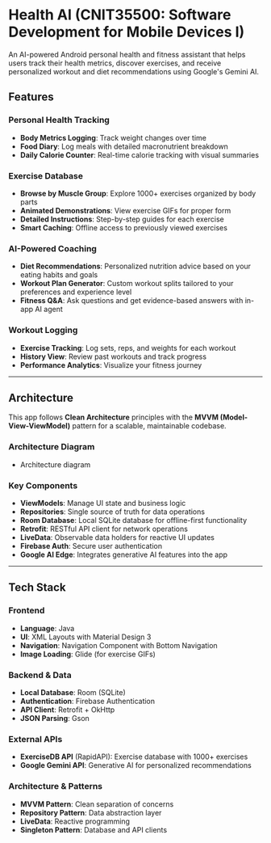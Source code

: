 # Health AI (CNIT35500: Software Development for Mobile Devices I)

An AI-powered Android personal health and fitness assistant that helps users track their health metrics, discover exercises, and receive personalized workout and diet recommendations using Google's Gemini AI.

## Features

### Personal Health Tracking
- **Body Metrics Logging**: Track weight changes over time
- **Food Diary**: Log meals with detailed macronutrient breakdown
- **Daily Calorie Counter**: Real-time calorie tracking with visual summaries

### Exercise Database
- **Browse by Muscle Group**: Explore 1000+ exercises organized by body parts
- **Animated Demonstrations**: View exercise GIFs for proper form
- **Detailed Instructions**: Step-by-step guides for each exercise
- **Smart Caching**: Offline access to previously viewed exercises

### AI-Powered Coaching
- **Diet Recommendations**: Personalized nutrition advice based on your eating habits and goals
- **Workout Plan Generator**: Custom workout splits tailored to your preferences and experience level
- **Fitness Q&A**: Ask questions and get evidence-based answers with in-app AI agent

### Workout Logging
- **Exercise Tracking**: Log sets, reps, and weights for each workout
- **History View**: Review past workouts and track progress
- **Performance Analytics**: Visualize your fitness journey

---

## Architecture

This app follows **Clean Architecture** principles with the **MVVM (Model-View-ViewModel)** pattern for a scalable, maintainable codebase.

### Architecture Diagram

- Architecture diagram

### Key Components

- **ViewModels**: Manage UI state and business logic
- **Repositories**: Single source of truth for data operations
- **Room Database**: Local SQLite database for offline-first functionality
- **Retrofit**: RESTful API client for network operations
- **LiveData**: Observable data holders for reactive UI updates
- **Firebase Auth**: Secure user authentication
- **Google AI Edge**: Integrates generative AI features into the app

---

## Tech Stack

### Frontend
- **Language**: Java
- **UI**: XML Layouts with Material Design 3
- **Navigation**: Navigation Component with Bottom Navigation
- **Image Loading**: Glide (for exercise GIFs)

### Backend & Data
- **Local Database**: Room (SQLite)
- **Authentication**: Firebase Authentication
- **API Client**: Retrofit + OkHttp
- **JSON Parsing**: Gson

### External APIs
- **ExerciseDB API** (RapidAPI): Exercise database with 1000+ exercises
- **Google Gemini API**: Generative AI for personalized recommendations

### Architecture & Patterns
- **MVVM Pattern**: Clean separation of concerns
- **Repository Pattern**: Data abstraction layer
- **LiveData**: Reactive programming
- **Singleton Pattern**: Database and API clients